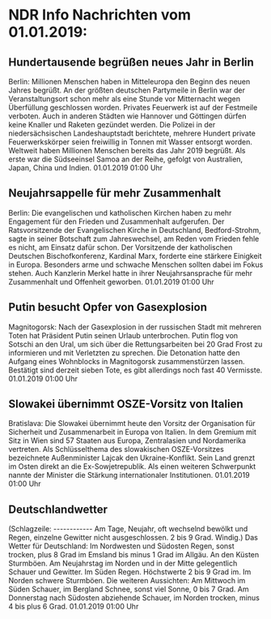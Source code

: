 # NDR Info Nachrichten vom 01.01.2019:


## Hundertausende begrüßen neues Jahr in Berlin
Berlin: Millionen Menschen haben in Mitteleuropa den Beginn des neuen Jahres begrüßt. An der größten deutschen Partymeile in Berlin war der Veranstaltungsort schon mehr als eine Stunde vor Mitternacht wegen Überfüllung geschlossen worden. Privates Feuerwerk ist auf der Festmeile verboten. Auch in anderen Städten wie Hannover und Göttingen dürfen keine Knaller und Raketen gezündet werden. Die Polizei in der niedersächsischen Landeshauptstadt berichtete, mehrere Hundert private Feuerwerkskörper seien freiwillig in Tonnen mit Wasser entsorgt worden. Weltweit haben Millionen Menschen bereits das Jahr 2019 begrüßt. Als erste war die Südseeinsel Samoa an der Reihe, gefolgt von Australien, Japan, China und Indien. 01.01.2019 01:00 Uhr 

## Neujahrsappelle für mehr Zusammenhalt
Berlin: Die evangelischen und katholischen Kirchen haben zu mehr Engagement für den Frieden und Zusammenhalt aufgerufen. Der Ratsvorsitzende der Evangelischen Kirche in Deutschland, Bedford-Strohm, sagte in seiner Botschaft zum Jahreswechsel, am Reden vom Frieden fehle es nicht, am Einsatz dafür schon. Der Vorsitzende der katholischen Deutschen Bischofkonferenz, Kardinal Marx, forderte eine stärkere Einigkeit in Europa. Besonders arme und schwache Menschen sollten dabei im Fokus stehen. Auch Kanzlerin Merkel hatte in ihrer Neujahrsansprache für mehr Zusammenhalt und Offenheit geworben. 01.01.2019 01:00 Uhr 

## Putin besucht Opfer von Gasexplosion
Magnitogorsk: Nach der Gasexplosion in der russischen Stadt mit mehreren Toten hat Präsident Putin seinen Urlaub unterbrochen. Putin flog von Sotschi an den Ural, um sich über die Rettungsarbeiten bei 20 Grad Frost zu informieren und mit Verletzten zu sprechen. Die Detonation hatte den Aufgang eines Wohnblocks in Magnitogorsk zusammenstürzen lassen. Bestätigt sind derzeit sieben Tote, es gibt allerdings noch fast 40 Vermisste. 01.01.2019 01:00 Uhr 

## Slowakei übernimmt OSZE-Vorsitz von Italien
Bratislava: Die Slowakei übernimmt heute den Vorsitz der Organisation für Sicherheit und Zusammenarbeit in Europa von Italien. In dem Gremium mit Sitz in Wien sind 57 Staaten aus Europa, Zentralasien und Nordamerika vertreten. Als Schlüsselthema des slowakischen OSZE-Vorsitzes bezeichnete Außenminister Lajcak den Ukraine-Konflikt. Sein Land grenzt im Osten direkt an die Ex-Sowjetrepublik. Als einen weiteren Schwerpunkt nannte der Minister die Stärkung internationaler Institutionen. 01.01.2019 01:00 Uhr 

## Deutschlandwetter
(Schlagzeile:
------------ Am Tage, Neujahr, oft wechselnd bewölkt und Regen, einzelne Gewitter nicht ausgeschlossen. 2 bis 9 Grad. Windig.) Das Wetter für Deutschland: Im Nordwesten und Südosten Regen, sonst trocken, plus 8 Grad im Emsland bis minus 1 Grad im Allgäu. An den Küsten Sturmböen. Am Neujahrstag im Norden und in der Mitte gelegentlich Schauer und Gewitter. Im Süden Regen. Höchstwerte 2 bis 9 Grad im. Im Norden schwere Sturmböen. Die weiteren Aussichten: Am Mittwoch im Süden Schauer, im Bergland Schnee, sonst viel Sonne, 0 bis 7 Grad. Am Donnerstag nach Südosten abziehende Schauer, im Norden trocken, minus 4 bis plus 6 Grad. 01.01.2019 01:00 Uhr 
